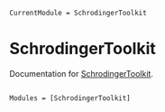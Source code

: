 ```@meta
CurrentModule = SchrodingerToolkit
```

# SchrodingerToolkit

Documentation for [SchrodingerToolkit](https://github.com/walexaindre/SchrodingerToolkit.jl).

```@index
```

```@autodocs
Modules = [SchrodingerToolkit]
```
